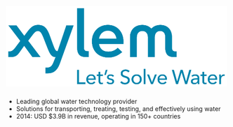 # ![Xylem: Let's Solve Water](resources/xylem-logo.png)

* Leading global water technology provider
* Solutions for transporting, treating, testing, and effectively using water
* 2014: USD $3.9B in revenue, operating in 150+ countries